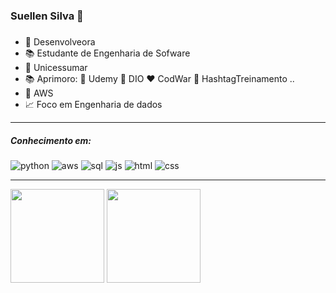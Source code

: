 ### Suellen Silva 👋

<!--
**suellencosta7/suellencosta7** is a ✨ _special_ ✨ repository because its `README.md` (this file) appears on your GitHub profile.

Here are some ideas to get you started:

- 🔭 I’m currently working on ...
- 🌱 I’m currently learning ...
- 👯 I’m looking to collaborate on ...
- 🤔 I’m looking for help with ...
- 💬 Ask me about ...
- 📫 How to reach me: ...
- 😄 Pronouns: ...
- ⚡ Fun fact: ...
COMANDO PARA VIZUALIASAR TECLADO DE EMOJI É WIN + (.)
-->

#####
- 💼 Desenvolveora 
- 📚 Estudante de Engenharia de Sofware
- 💙 Unicessumar
- 📚 Aprimoro: 💜 Udemy  🩵 DIO  ❤️ CodWar  🧡 HashtagTreinamento ..
- 🧡 AWS 
- 📈 Foco em Engenharia de dados

---
##### *Conhecimento em:* <br>
![python](https://github.com/suellencosta7/teste.suellen/blob/main/icons8-python-16.png)
![aws](https://github.com/suellencosta7/teste.suellen/blob/main/icons8-amazon-web-services-16.png)
![sql](https://github.com/suellencosta7/teste.suellen/blob/main/icons8-sql-16.png)
![js](https://github.com/suellencosta7/teste.suellen/blob/main/icons8-javascript-16.png)
![html](https://github.com/suellencosta7/teste.suellen/blob/main/icons8-html-16.png)
![css](https://github.com/suellencosta7/teste.suellen/blob/main/icons8-css-16.png)

---

<img height = "150em" src="https://github-readme-stats.vercel.app/api?username=suellencosta7&show_icons=true&theme=transparent"/> 
<img height = "150em" src="https://github-readme-stats.vercel.app/api/top-langs/?username=suellencosta7&layout=compact&theme=transparent"/>
